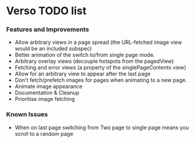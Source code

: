 Verso TODO list
================

### Features and Improvements

* Allow arbitrary views in a page spread (the URL-fetched image view would be an included subspec)
* Better animation of the switch to/from single page mode.
* Arbitrary overlay views (decouple hotspots from the pagedView)
* Fetching and error views (a property of the singlePageContents view)
* Allow for an arbitrary view to appear after the last page
* Don't fetch/prefetch images for pages when animating to a new page.
* Animate image appearance
* Documentation & Cleanup
* Prioritise image fetching


### Known Issues

* When on last page switching from Two page to single page means you scroll to a random page
